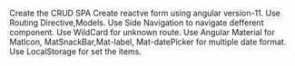 Create the CRUD SPA
Create reactve form using angular version-11.
Use Routing Directive,Models.
Use Side Navigation to navigate defferent component.
Use WildCard for unknown route.
Use Angular Material for MatIcon, MatSnackBar,Mat-label, Mat-datePicker for multiple date format.
Use LocalStorage for set the items.
